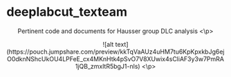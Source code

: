 # deeplabcut_texteam
<p align="center">
  Pertinent code and documents for Hausser group DLC analysis
<\p>
<p align="center">
  ![alt text](https://pouch.jumpshare.com/preview/kkTqVaAUz4uHM7tu6KpKpxkbJg6ejO0dknNShcUkOU4LPFeE_cx4MKnHtk4pSvO7V8XUwix4sCliAF3y3w7PmRA1jQB_zmxltR5bgJ1-nls)
<\p>

